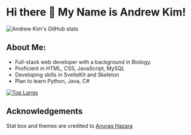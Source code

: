 # Hi there :wave: My Name is Andrew Kim!

![Andrew Kim's GitHub stats](https://github-readme-stats.vercel.app/api?username=andrewyk99&theme=dark&show_icons=true)

## About Me:
- Full-stack web developer with a background in Biology.
- Proficient in HTML, CSS, JavaScript, MySQL
- Developing skills in SvelteKit and Skeleton
- Plan to learn Python, Java, C#

[![Top Langs](https://github-readme-stats.vercel.app/api/top-langs/?username=andrewyk99&hide=handlebars&theme=dark)](https://github.com/andrewyk99/github-readme-stats)

## Acknowledgements
Stat box and themes are credited to [Anurag Hazara](https://github.com/anuraghazra)
